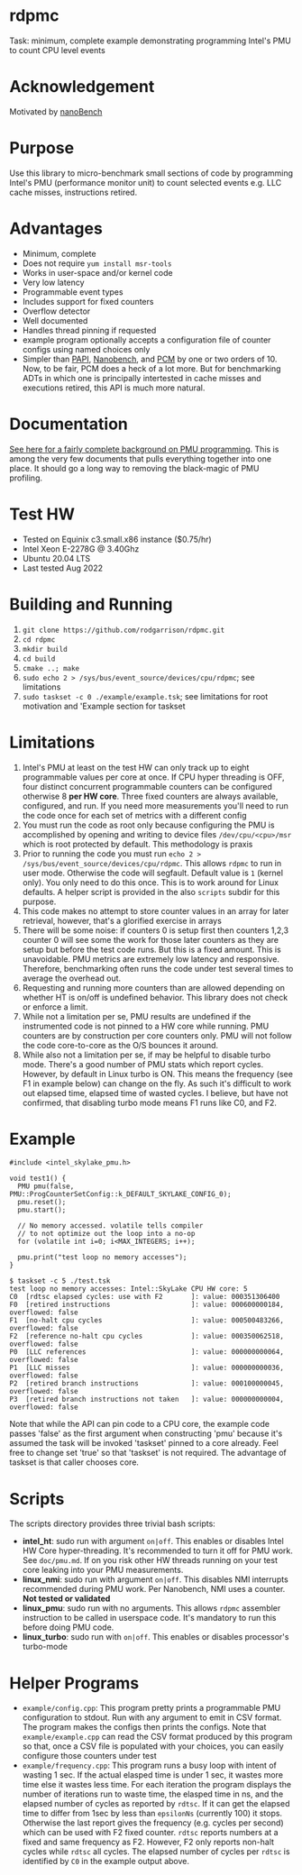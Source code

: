 # rdpmc
Task: minimum, complete example demonstrating programming Intel's PMU to count CPU level events

# Acknowledgement
Motivated by [nanoBench](https://github.com/andreas-abel/nanoBench.git)

# Purpose
Use this library to micro-benchmark small sections of code by programming Intel's PMU (performance monitor unit)
to count selected events e.g. LLC cache misses, instructions retired.

# Advantages
* Minimum, complete
* Does not require `yum install msr-tools`
* Works in user-space and/or kernel code
* Very low latency
* Programmable event types
* Includes support for fixed counters
* Overflow detector
* Well documented
* Handles thread pinning if requested
* example program optionally accepts a configuration file of counter configs using named choices only 
* Simpler than [PAPI](https://icl.cs.utk.edu/papi/), [Nanobench](https://github.com/martinus/nanobench), and [PCM](https://github.com/opcm/pcm)
by one or two orders of 10. Now, to be fair, PCM does a heck of a lot more. But for benchmarking ADTs in which one is
principally intertested in cache misses and executions retired, this API is much more natural.

# Documentation
[See here for a fairly complete background on PMU programming](doc/pmu.md). This is among the very few documents that
pulls everything together into one place. It should go a long way to removing the black-magic of PMU profiling.

# Test HW
* Tested on Equinix c3.small.x86 instance ($0.75/hr)
* Intel Xeon E-2278G @ 3.40Ghz
* Ubuntu 20.04 LTS
* Last tested Aug 2022

# Building and Running
1. `git clone https://github.com/rodgarrison/rdpmc.git`
2. `cd rdpmc`
3. `mkdir build`
4. `cd build`
5. `cmake ..; make`
6. `sudo echo 2 > /sys/bus/event_source/devices/cpu/rdpmc`; see limitations
7. `sudo taskset -c 0 ./example/example.tsk`; see limitations for root motivation and 'Example section for taskset

# Limitations
1. Intel's PMU at least on the test HW can only track up to eight programmable values per core at once. If CPU hyper
threading is OFF, four distinct concurrent programmable counters can be configured otherwise 8 **per HW core**. Three
fixed counters are always available, configured, and run. If you need more measurements you'll need to run the code
once for each set of metrics with a different config
2. You must run the code as root only because configuring the PMU is accomplished by opening and writing to device
files `/dev/cpu/<cpu>/msr` which is root protected by default. This methodology is praxis
3. Prior to running the code you must run `echo 2 > /sys/bus/event_source/devices/cpu/rdpmc`. This allows `rdpmc`
to run in user mode. Otherwise the code will segfault. Default value is `1` (kernel only). You only need to do this
once. This is to work around for Linux defaults. A helper script is provided in the also `scripts` subdir for 
this purpose.
4. This code makes no attempt to store counter values in an array for later retrieval, however, that's a glorified
exercise in arrays
5. There will be some noise: if counters 0 is setup first then counters 1,2,3 counter 0 will see some the work for
those later counters as they are setup but before the test code runs. But this is a fixed amount. This is unavoidable.
PMU metrics are extremely low latency and responsive. Therefore, benchmarking often runs the code under test several
times to average the overhead out.
6. Requesting and running more counters than are allowed depending on whether HT is on/off is undefined behavior.
This library does not check or enforce a limit.
7. While not a limitation per se, PMU results are undefined if the instrumented code is not pinned to a HW core while
running. PMU counters are by construction per core counters only. PMU will not follow the code core-to-core as the O/S
bounces it around.
8. While also not a limitation per se, if may be helpful to disable turbo mode. There's a good number of PMU stats
which report cycles. However, by default in Linux turbo is ON. This means the frequency (see F1 in example below) can
change on the fly. As such it's difficult to work out elapsed time, elapsed time of wasted cycles. I believe, but have
not confirmed, that disabling turbo mode means F1 runs like C0, and F2.

# Example

```
#include <intel_skylake_pmu.h>

void test1() {
  PMU pmu(false, PMU::ProgCounterSetConfig::k_DEFAULT_SKYLAKE_CONFIG_0);
  pmu.reset();
  pmu.start();

  // No memory accessed. volatile tells compiler
  // to not optimize out the loop into a no-op
  for (volatile int i=0; i<MAX_INTEGERS; i++);

  pmu.print("test loop no memory accesses");
}

$ taskset -c 5 ./test.tsk
test loop no memory accesses: Intel::SkyLake CPU HW core: 5
C0  [rdtsc elapsed cycles: use with F2       ]: value: 000351306400
F0  [retired instructions                    ]: value: 000600000184, overflowed: false
F1  [no-halt cpu cycles                      ]: value: 000500483266, overflowed: false
F2  [reference no-halt cpu cycles            ]: value: 000350062518, overflowed: false
P0  [LLC references                          ]: value: 000000000064, overflowed: false
P1  [LLC misses                              ]: value: 000000000036, overflowed: false
P2  [retired branch instructions             ]: value: 000100000045, overflowed: false
P3  [retired branch instructions not taken   ]: value: 000000000004, overflowed: false
```

Note that while the API can pin code to a CPU core, the example code passes 'false'
as the first argument when constructing 'pmu' because it's assumed the task will be
invoked 'taskset' pinned to a core already. Feel free to change set 'true' so that
'taskset' is not required. The advantage of taskset is that caller chooses core.

# Scripts
The scripts directory provides three trivial bash scripts:

* **intel_ht**: sudo run with argument `on|off`. This enables or disables Intel HW Core hyper-threading. It's
recommended to turn it off for PMU work. See `doc/pmu.md`. If on you risk other HW threads running on your test
core leaking into your PMU measurements.
* **linux_nmi**: sudo run with argument `on|off`. This disables NMI interrupts recommended during PMU work. Per
Nanobench, NMI uses a counter. **Not tested or validated** 
* **linux_pmu**: sudo run with no arguments. This allows `rdpmc` assembler instruction to be called in userspace
code. It's mandatory to run this before doing PMU code.
* **linux_turbo**: sudo run with `on|off`. This enables or disables processor's turbo-mode

# Helper Programs
* `example/config.cpp`: This program pretty prints a programmable PMU configuration to stdout. Run with any argument
to emit in CSV format. The program makes the configs then prints the configs. Note that `example/example.cpp` can read
the CSV format produced by this program so that, once a CSV file is populated with your choices, you can easily
configure those counters under test
* `example/frequency.cpp`: This program runs a busy loop with intent of wasting 1 sec. If the actual elasped time is
under 1 sec, it wastes more time else it wastes less time. For each iteration the program displays the number of
iterations run to waste time, the elasped time in ns, and the elapsed number of cycles as reported by `rdtsc`. If it
can get the elapsed time to differ from 1sec by less than `epsilonNs` (currently 100) it stops. Otherwise the last
report gives the frequency (e.g. cycles per second) which can be used with F2 fixed counter. `rdtsc` reports numbers
at a fixed and same frequency as F2. However, F2 only reports non-halt cycles while `rdtsc` all cycles. The elapsed
number of cycles per `rdtsc` is identified by `C0` in the example output above.
